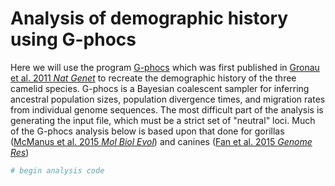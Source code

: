 # Analysis of demographic history using G-phocs
Here we will use the program [G-phocs](http://compgen.cshl.edu/GPhoCS/) which was first published in [Gronau et al. 2011 *Nat Genet*](https://www.nature.com/articles/ng.937) to recreate the demographic history of the three camelid species.  G-phocs is a Bayesian coalescent sampler for inferring ancestral population sizes, population divergence times, and migration rates from individual genome sequences.  The most difficult part of the analysis is generating the input file, which must be a strict set of "neutral" loci.  Much of the G-phocs analysis below is based upon that done for gorillas ([McManus et al. 2015 *Mol Biol Evol*](https://doi.org/10.1093/molbev/msu394)) and canines ([Fan et al. 2015 *Genome Res*](http://www.genome.org/cgi/doi/10.1101/gr.197517.115))

```bash
# begin analysis code
```
